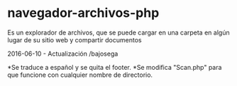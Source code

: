 navegador-archivos-php
======================

 Es un explorador de archivos, que se puede cargar en una carpeta en algún lugar de su sitio web y compartir documentos



2016-06-10 - Actualización /bajosega

*Se traduce a español y se quita el footer.
*Se modifica  "Scan.php" para que funcione con cualquier nombre de directorio.

 
 
